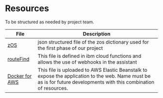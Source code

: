 # Resources
To be structured as needed by project team.


| File | Description |
|---|---|
| [zOS](https://github.com/openmainframeproject-internship/CS-21-316-MIPS-Bot-AMA-Ask-Me-Anything/tree/master/src/Resources/zOS.json) | json structured file of the zos dictionary used for the first phase of our project |
| [routeFind](https://github.com/openmainframeproject-internship/CS-21-316-MIPS-Bot-AMA-Ask-Me-Anything/tree/master/src/Resources/routeFind.js) | This file is defined in ibm cloud functions and allows the use of webhooks in the assistant |
| [Docker for AWS](https://github.com/openmainframeproject-internship/CS-21-316-MIPS-Bot-AMA-Ask-Me-Anything/tree/master/src/Resources/Dockerrun.aws.json) | This file is uploaded to AWS Elastic Beanstalk to expose the application to the web. Name must be as is for future developments with this combination of resources. |
